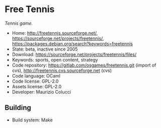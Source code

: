 # Free Tennis

_Tennis game._

- Home: http://freetennis.sourceforge.net/, https://sourceforge.net/projects/freetennis/, https://packages.debian.org/search?keywords=freetennis
- State: beta, inactive since 2005
- Download: https://sourceforge.net/projects/freetennis/files/
- Keywords: sports, open content, strategy
- Code repository: https://gitlab.com/osgames/freetennis.git (import of cvs), http://freetennis.cvs.sourceforge.net (cvs)
- Code language: OCaml
- Code license: GPL-2.0
- Assets license: GPL-2.0
- Developer: Maurizio Colucci

## Building

- Build system: Make